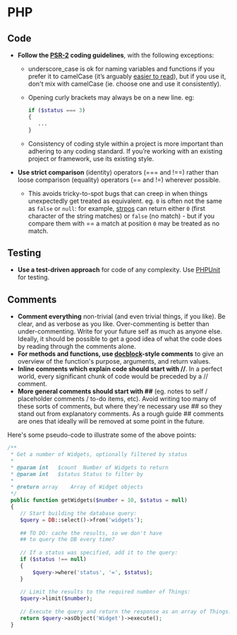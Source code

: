 # PHP

## Code
- **Follow the [PSR-2](https://github.com/php-fig/fig-standards/blob/master/accepted/PSR-2-coding-style-guide.md) coding guidelines**, with the following exceptions:

    - underscore_case is ok for naming variables and functions if you prefer it to camelCase (it’s arguably [easier to read](https://whathecode.wordpress.com/2013/02/16/camelcase-vs-underscores-revisited/)), but if you use it, don't mix with camelCase (ie. choose one and use it consistently).
    - Opening curly brackets may always be on a new line. eg: 

        ```php
        if ($status === 3)
        {
           ...
        }
        ```
    - Consistency of coding style within a project is more important than adhering to any coding standard. If you’re working with an existing project or framework, use its existing style.
- **Use strict comparison** (identity) operators (=== and !==) rather than loose comparison (equality) operators (== and !=) wherever possible.
    - This avoids tricky-to-spot bugs that can creep in when things unexpectedly get treated as equivalent. eg. `0` is often not the same as `false` or `null`: for example, [strpos](http://php.net/manual/en/function.strpos.php) can return either `0` (first character of the string matches) or `false` (no match) - but if you compare them with == a match at position `0` may be treated as no match.
 
## Testing
- **Use a test-driven approach** for code of any complexity. Use [PHPUnit](https://phpunit.de/) for testing.

## Comments
- **Comment everything** non-trivial (and even trivial things, if you like). Be clear, and as verbose as you like. Over-commenting is better than under-commenting. Write for your future self as much as anyone else. Ideally, it should be possible to get a good idea of what the code does by reading through the comments alone.
- **For methods and functions, use [docblock](http://www.phpdoc.org/docs/latest/references/phpdoc/index.html)-style comments** to give an overview of the function's purpose, arguments, and return values.
- **Inline comments which explain code should start with //**. In a perfect world, every significant chunk of code would be preceded by a // comment.
- **More general comments should start with ##** (eg. notes to self / placeholder comments / to-do items, etc). Avoid writing too many of these sorts of comments, but where they're necessary use ## so they stand out from explanatory comments. As a rough guide ## comments are ones that ideally will be removed at some point in the future.

Here's some pseudo-code to illustrate some of the above points: 

```php
/**
 * Get a number of Widgets, optionally filtered by status
 *
 * @param int   $count  Number of Widgets to return
 * @param int   $status Status to filter by
 *
 * @return array    Array of Widget objects
 */
 public function getWidgets($number = 10, $status = null)
 {
    // Start building the database query:
    $query = DB::select()->from('widgets');
    
    ## TO DO: cache the results, so we don't have 
    ## to query the DB every time?
    
    // If a status was specified, add it to the query:
    if ($status !== null)
    {
        $query->where('status', '=', $status);
    }
    
    // Limit the results to the required number of Things:
    $query->limit($number);
    
    // Execute the query and return the response as an array of Things:
    return $query->asObject('Widget')->execute();
 }
```
